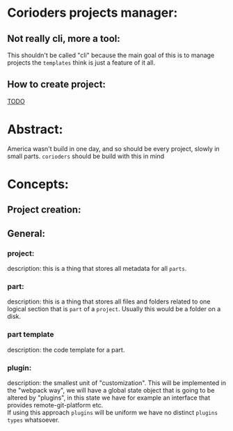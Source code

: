 # Corioders projects manager:

## Not really cli, more a tool:

This shouldn't be called "cli" because the main goal of this is to manage projects the `templates` think is just a feature of it all.

## How to create project:

[TODO](https://corioders.atlassian.net/browse/CLI-11)

# Abstract:

America wasn't build in one day, and so should be every project, slowly in small parts. `corioders` should be build with this in mind

# Concepts:

## Project creation:

## General:

### project:

description: this is a thing that stores all metadata for all `parts`.

### part:

description: this is a thing that stores all files and folders related to one logical section that is `part` of a `project`. Usually this would be a folder on a disk.

### part template

description: the code template for a part.

### plugin:

description: the smallest unit of "customization".
This will be implemented in the "webpack way", we will have a global state object that is going to be altered by "plugins", in this state we have for example an interface that provides remote-git-platform etc.  
If using this approach `plugins` will be uniform we have no distinct `plugins types` whatsoever.
